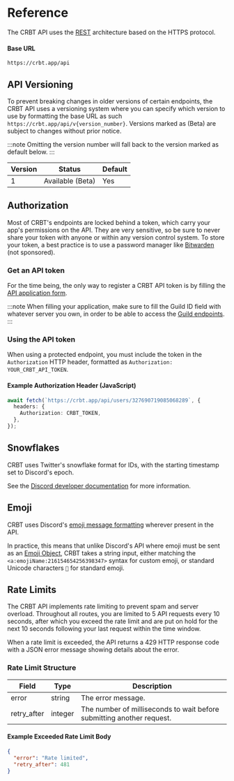 # Reference

The CRBT API uses the [REST](https://en.wikipedia.org/wiki/Representational_state_transfer) architecture based on the HTTPS protocol.

#### Base URL

```
https://crbt.app/api
```

## API Versioning

To prevent breaking changes in older versions of certain endpoints, the CRBT API uses a versioning system where you can specify which version to use by formatting the base URL as such `https://crbt.app/api/v{version_number}`. Versions marked as (Beta) are subject to changes without prior notice.

:::note
Omitting the version number will fall back to the version marked as default below.
:::

| Version | Status           | Default |
| ------- | ---------------- | ------- |
| 1       | Available (Beta) | Yes     |

## Authorization

Most of CRBT's endpoints are locked behind a token, which carry your app's permissions on the API. They are very sensitive, so be sure to never share your token with anyone or within any version control system. To store your token, a best practice is to use a password manager like [Bitwarden](https://bitwarden.com) (not sponsored).

### Get an API token

For the time being, the only way to register a CRBT API token is by filling the [API application form](https://forms.gle/EEiGYzNK8AM9kqw28).

:::note
When filling your application, make sure to fill the Guild ID field with whatever server you own, in order to be able to access the [Guild endpoints](./resources/guilds.md).
:::

### Using the API token

When using a protected endpoint, you must include the token in the `Authorization` HTTP header, formatted as `Authorization: YOUR_CRBT_API_TOKEN`.

#### Example Authorization Header (JavaScript)

```ts
await fetch(`https://crbt.app/api/users/327690719085068289`, {
  headers: {
    Authorization: CRBT_TOKEN,
  },
});
```

## Snowflakes

CRBT uses Twitter's snowflake format for IDs, with the starting timestamp set to Discord's epoch.

See the [Discord developer documentation](https://discord.com/developers/docs/reference#snowflakes) for more information.

## Emoji

CRBT uses Discord's [emoji message formatting](https://discord.com/developers/docs/reference#message-formatting) wherever present in the API.

In practice, this means that unlike Discord's API where emoji must be sent as an [Emoji Object](https://discord.com/developers/docs/resources/emoji#emoji-object), CRBT takes a string input, either matching the `<a:emojiName:216154654256398347>` syntax for custom emoji, or standard Unicode characters `👀` for standard emoji.

## Rate Limits

The CRBT API implements rate limiting to prevent spam and server overload. Throughout all routes, you are limited to 5 API requests every 10 seconds, after which you exceed the rate limit and are put on hold for the next 10 seconds following your last request within the time window.

When a rate limit is exceeded, the API returns a 429 HTTP response code with a JSON error message showing details about the error.

### Rate Limit Structure

| Field       | Type    | Description                                                           |
| ----------- | ------- | --------------------------------------------------------------------- |
| error       | string  | The error message.                                                    |
| retry_after | integer | The number of milliseconds to wait before submitting another request. |

#### Example Exceeded Rate Limit Body

```json
{
  "error": "Rate limited",
  "retry_after": 481
}
```
